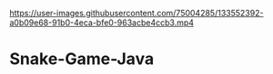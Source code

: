 

https://user-images.githubusercontent.com/75004285/133552392-a0b09e68-91b0-4eca-bfe0-963acbe4ccb3.mp4



# Snake-Game-Java

